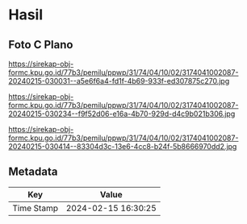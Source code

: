 # Hasil

## Foto C Plano

https://sirekap-obj-formc.kpu.go.id/77b3/pemilu/ppwp/31/74/04/10/02/3174041002087-20240215-030031--a5e6f6a4-fd1f-4b69-933f-ed307875c270.jpg

https://sirekap-obj-formc.kpu.go.id/77b3/pemilu/ppwp/31/74/04/10/02/3174041002087-20240215-030234--f9f52d06-e16a-4b70-929d-d4c9b021b306.jpg

https://sirekap-obj-formc.kpu.go.id/77b3/pemilu/ppwp/31/74/04/10/02/3174041002087-20240215-030414--83304d3c-13e6-4cc8-b24f-5b8666970dd2.jpg


## Metadata

| Key        | Value               |
| ---------- | ------------------- |
| Time Stamp | 2024-02-15 16:30:25 |



